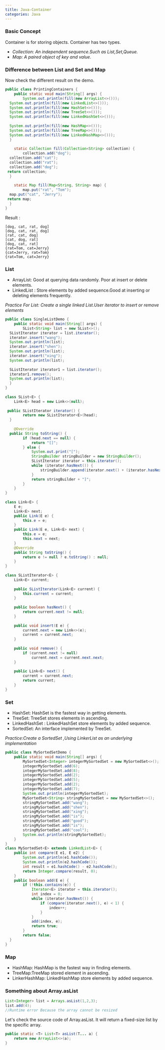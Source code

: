 ```yaml
---
title: Java-Container
categories: Java
---
```

### Basic Concept
Container is for storing objects. Container has two types.
 - *Collection: An independent sequence.Such as List,Set,Queue.*
 - *Map: A paired object of key and value.* 
### Difference between List and Set and Map
Now check the different result on the demo.
```java
public class PrintingContainers {  
    public static void main(String[] args) {  
        System.out.println(fill(new ArrayList<>()));  
  System.out.println(fill(new LinkedList<>()));  
  System.out.println(fill(new HashSet<>()));  
  System.out.println(fill(new TreeSet<>()));  
  System.out.println(fill(new LinkedHashSet<>()));  
  
  System.out.println(fill(new HashMap<>()));  
  System.out.println(fill(new TreeMap<>()));  
  System.out.println(fill(new LinkedHashMap<>()));  
  }  
  
    static Collection fill(Collection<String> collection) {  
        collection.add("dog");  
  collection.add("cat");  
  collection.add("rat");  
  collection.add("dog");  
 return collection;  
  }  
  
    static Map fill(Map<String, String> map) {  
        map.put("rat", "Tom");  
  map.put("cat", "Jerry");  
 return map;  
  }  
}
```
Result :
```
[dog, cat, rat, dog]
[dog, cat, rat, dog]
[rat, cat, dog]
[cat, dog, rat]
[dog, cat, rat]
{rat=Tom, cat=Jerry}
{cat=Jerry, rat=Tom}
{rat=Tom, cat=Jerry}
```
### List
 - ArrayList: Good at querying data randomly. Poor at  insert or delete elements.
 - LinkedList : Store elements by added sequence.Good at inserting or deleting elements frequently.

*Practice For List: Create a single linked List.User iterator to insert or remove elements*
```java
public class SingleListDemo {  
    public static void main(String[] args) {  
        SList<String> list = new SList<>();  
  SListIterator iterator = list.iterator();  
  iterator.insert("wang");  
  System.out.println(list);  
  iterator.insert("shen");  
  System.out.println(list);  
  iterator.insert("xing");  
  System.out.println(list);  
  
  SListIterator iterator1 = list.iterator();  
  iterator1.remove();  
  System.out.println(list);  
  }  
}  
  
class SList<E> {  
    Link<E> head = new Link<>(null);  
  
 public SListIterator iterator() {  
        return new SListIterator<E>(head);  
  }  
  
    @Override  
  public String toString() {  
        if (head.next == null) {  
            return "[]";  
        } else {  
            System.out.print("[");  
            StringBuilder stringBuilder = new StringBuilder();  
            SListIterator iterator = this.iterator();  
            while (iterator.hasNext()) {  
                stringBuilder.append(iterator.next() + (iterator.hasNext() ? "," : ""));  
            }  
            return stringBuilder + "]";  
        }  
    }  
}  
  
class Link<E> {  
    E e;  
    Link<E> next;  
    public Link(E e) {  
        this.e = e;  
    }  
    public Link(E e, Link<E> next) {  
        this.e = e;  
        this.next = next;  
    }  
    @Override  
    public String toString() {  
        return e != null ? e.toString() : null;  
    }  
}  
  
class SListIterator<E> {  
    Link<E> current;  
  
    public SListIterator(Link<E> current) {  
        this.current = current;  
    }  
  
    public boolean hasNext() {  
        return current.next != null;  
    }  
  
    public void insert(E e) {  
        current.next = new Link<>(e);  
        current = current.next;  
    }  
  
    public void remove() {  
        if (current.next != null)  
            current.next = current.next.next;  
    }  
  
    public Link<E> next() {  
        current = current.next;  
        return current;  
    }  
}
```
### Set
 - HashSet: HashSet is the fastest way in getting elements.
 - TreeSet: TreeSet stores elements in ascending. 
 - LinkedHashSet : LinkedHashSet store elements by added sequence.
 - SortedSet: An interface implemented by TreeSet.

*Practice:Create a SortedSet ,Using LinkerList as an underlying implementation*
```java
public class MySortedSetDemo {  
    public static void main(String[] args) {  
        MySortedSet<Integer> integerMySortedSet = new MySortedSet<>();  
        integerMySortedSet.add(6);  
        integerMySortedSet.add(8);  
        integerMySortedSet.add(2);  
        integerMySortedSet.add(5);  
        integerMySortedSet.add(2);  
        integerMySortedSet.add(7);  
        System.out.println(integerMySortedSet);  
        MySortedSet<String> stringMySortedSet = new MySortedSet<>();  
        stringMySortedSet.add("wang");  
        stringMySortedSet.add("shen");  
        stringMySortedSet.add("xing");  
        stringMySortedSet.add("is");  
        stringMySortedSet.add("good");  
        stringMySortedSet.add("is");  
        stringMySortedSet.add("cool");  
        System.out.println(stringMySortedSet);  
    }  
}  
class MySortedSet<E> extends LinkedList<E> {  
    public int compare(E e1, E e2) {  
        System.out.println(e1.hashCode());  
        System.out.println(e2.hashCode());  
        int result = e1.hashCode() - e2.hashCode();  
        return Integer.compare(result, 0);  
    }  
    public boolean add(E e) {  
        if (!this.contains(e)) {  
            Iterator<E> iterator = this.iterator();  
            int index = 0;  
            while (iterator.hasNext()) {  
                if (compare(iterator.next(), e) < 1) {  
                    index++;  
                }  
            }  
            add(index, e);  
            return true;  
        }  
        return false;  
  }  
}
```
### Map
 - HashMap: HashMap is the fastest way in finding elements.
 - TreeMap:TreeMap stored element in ascending.
 - LinkerHashMap: LinkedHashMap store elements by added sequence.



### Something about Array.asList
 ```java
List<Integer> list = Arrays.asList(1,2,3);  
list.add(4);
//Runtime error Because the array cannot be resized
 ```
Let's check the source code of Array.asList. It will return a fixed-size list by the specific array.
```java
public static <T> List<T> asList(T... a) {  
    return new ArrayList<>(a);  
}
```
